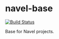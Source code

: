 navel-base
==========

[![Build Status](https://travis-ci.org/Navel-IT/navel-base.svg)](https://travis-ci.org/Navel-IT/navel-base)

Base for Navel projects.
